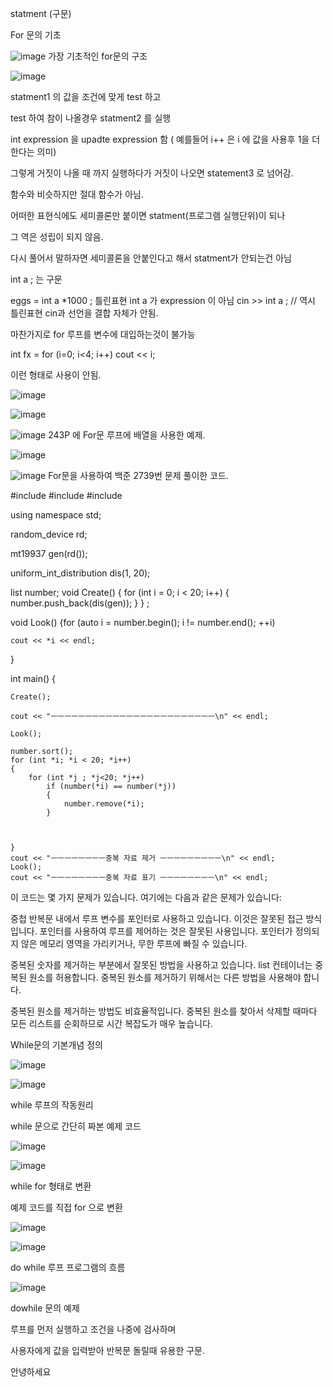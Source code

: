 statment (구문)

For 문의 기초 

![image](https://github.com/DawnRain1325/SGA_Study/assets/147826246/42b8aa12-8e39-4f50-9b5d-a6e9a62b50fa)
가장 기초적인 for문의 구조

![image](https://github.com/DawnRain1325/SGA_Study/assets/147826246/deca2231-795d-43b2-996e-a74dd6643e25)

statment1 의 값을 조건에 맞게 test 하고 

test 하여 참이 나올경우 statment2 를 실행

int expression 을 upadte expression 함 ( 예를들어 i++ 은 i 에 값을 사용후 1을 더한다는 의미)

그렇게 거짓이 나올 때 까지 실행하다가 거짓이 나오면 statement3 로 넘어감.

함수와 비슷하지만 절대 함수가 아님.


어떠한 표현식에도 세미콜론만 붙이면 statment(프로그램 실행단위)이 되나

그 역은 성립이 되지 않음.

다시 풀어서 말하자면 세미콜론을 안붙인다고 해서 statment가 안되는건 아님

int a ; 는 구문

eggs = int a *1000 ; 틀린표현 int a 가 expression 이 아님
cin >> int a ; // 역시 틀린표현 cin과 선언을 결합 자체가 안됨.

마찬가지로 for 루프를 변수에 대입하는것이 불가능

int fx = for (i=0; i<4; i++)
cout << i;

이런 형태로 사용이 안됨.


![image](https://github.com/DawnRain1325/SGA_Study/assets/147826246/01eb6ea6-18b2-44f9-84bc-0c1c3ab74661)

![image](https://github.com/DawnRain1325/SGA_Study/assets/147826246/60bc1785-0f59-4ba5-813d-ba1dce325d3d)


![image](https://github.com/DawnRain1325/SGA_Study/assets/147826246/bc1238f4-a68b-41da-9180-aaf7d975257d)
243P 에 For문 루프에 배열을 사용한 예제.


![image](https://github.com/DawnRain1325/SGA_Study/assets/147826246/fbc4ab83-235f-4415-b2fe-72e63a8c53e0)

![image](https://github.com/DawnRain1325/SGA_Study/assets/147826246/36986e40-7537-41ba-b6ee-6c516829aa37)
For문을 사용하여 백준 2739번 문제 풀이한 코드.




#include <iostream>
#include <list>
#include <random>

using namespace std;

random_device rd;

mt19937 gen(rd());

uniform_int_distribution<int> dis(1, 20);

list<int> number;
void Create() {
	for (int i = 0; i < 20; i++)
	{
		number.push_back(dis(gen));
	}
}
;

void Look() {for (auto i = number.begin(); i != number.end(); ++i)

	cout << *i << endl;
}

int main() {


	Create();

	cout << "ㅡㅡㅡㅡㅡㅡㅡㅡㅡㅡㅡㅡㅡㅡㅡㅡㅡㅡㅡㅡㅡㅡㅡㅡ\n" << endl;

	Look();

	number.sort();
	for (int *i; *i < 20; *i++)
	{
		for (int *j ; *j<20; *j++)
			if (number(*i) == number(*j))
			{
				number.remove(*i);
			}



	}
	cout << "ㅡㅡㅡㅡㅡㅡㅡㅡ중복 자료 제거 ㅡㅡㅡㅡㅡㅡㅡㅡㅡ\n" << endl;
	Look();
	cout << "ㅡㅡㅡㅡㅡㅡㅡㅡ중복 자료 표기 ㅡㅡㅡㅡㅡㅡㅡㅡ\n" << endl;


이 코드는 몇 가지 문제가 있습니다. 여기에는 다음과 같은 문제가 있습니다:

중첩 반복문 내에서 루프 변수를 포인터로 사용하고 있습니다. 이것은 잘못된 접근 방식입니다. 포인터를 사용하여 루프를 제어하는 것은 잘못된 사용입니다. 포인터가 정의되지 않은 메모리 영역을 가리키거나, 무한 루프에 빠질 수 있습니다.

중복된 숫자를 제거하는 부분에서 잘못된 방법을 사용하고 있습니다. list 컨테이너는 중복된 원소를 허용합니다. 중복된 원소를 제거하기 위해서는 다른 방법을 사용해야 합니다.

중복된 원소를 제거하는 방법도 비효율적입니다. 중복된 원소를 찾아서 삭제할 때마다 모든 리스트를 순회하므로 시간 복잡도가 매우 높습니다.



While문의 기본개념 정의 

![image](https://github.com/DawnRain1325/SGA_Study/assets/147826246/c691a0b2-feb2-4e0d-b2a7-9d6c31efb2fa)

![image](https://github.com/DawnRain1325/SGA_Study/assets/147826246/8d4033be-11e1-4b0b-8e7d-8c661c7edf53)

while 루프의 작동원리



while 문으로 간단히 짜본 예제 코드

![image](https://github.com/DawnRain1325/SGA_Study/assets/147826246/b57d9429-c6b0-499d-9f0d-9f5a0ec80e9a)

![image](https://github.com/DawnRain1325/SGA_Study/assets/147826246/d73e77d6-9c34-461c-8b45-6fecc0ff90b5)

while for 형태로 변환

예제 코드를 직접 for 으로 변환

![image](https://github.com/DawnRain1325/SGA_Study/assets/147826246/8c405a7c-7930-419b-bd2e-a9524f08016c)


![image](https://github.com/DawnRain1325/SGA_Study/assets/147826246/68d9ede8-a814-4935-a410-f0e4ac1403ba)


do while 루프 프로그램의 흐름

![image](https://github.com/DawnRain1325/SGA_Study/assets/147826246/2d92f435-7ec6-44ed-9cc9-76c48327f6c6)

dowhile 문의 예제

루프를 먼저 실행하고 조건을 나중에 검사하며

사용자에게 값을 입력받아 반복문 돌릴때 유용한 구문.

안녕하세요
